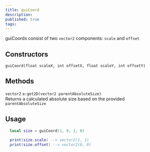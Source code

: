 ```yaml
---
title: guiCoord
description: 
published: true
tags: 
---
```


guiCoords consist of two `vector2` components: `scale` and `offset`

## Constructors

`guiCoord(float scaleX, int offsetX, float scaleY, int offsetY)`  

## Methods

`vector2` `a:get2D(vector2 parentAbsoluteSize)`  
Returns a calculated absolute size based on the provided `parentAbsoluteSize`

## Usage

```lua
  local size = guiCoord(1, 0, 1, 0)
  
  print(size.scale) --> vector2(1, 1)
  print(size.offset) --> vector2(0, 0)
```

